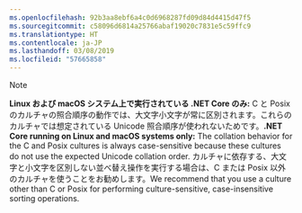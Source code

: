 ```yaml
---
ms.openlocfilehash: 92b3aa8ebf6a4c0d6968287fd09d84d4415d47f5
ms.sourcegitcommit: c58096d6814a25766abaf19020c7831e5c59ffc9
ms.translationtype: HT
ms.contentlocale: ja-JP
ms.lasthandoff: 03/08/2019
ms.locfileid: "57665858"
---
```

> [!NOTE]
> <span data-ttu-id="43a03-101">**Linux および macOS システム上で実行されている .NET Core のみ:** C と Posix のカルチャの照合順序の動作では、大文字小文字が常に区別されます。これらのカルチャでは想定されている Unicode 照合順序が使われないためです。</span><span class="sxs-lookup"><span data-stu-id="43a03-101">**.NET Core running on Linux and macOS systems only:** The collation behavior for the C and Posix cultures is always case-sensitive because these cultures do not use the expected Unicode collation order.</span></span> <span data-ttu-id="43a03-102">カルチャに依存する、大文字と小文字を区別しない並べ替え操作を実行する場合は、C または Posix 以外のカルチャを使うことをお勧めします。</span><span class="sxs-lookup"><span data-stu-id="43a03-102">We recommend that you use a culture other than C or Posix for performing culture-sensitive, case-insensitive sorting operations.</span></span>  
